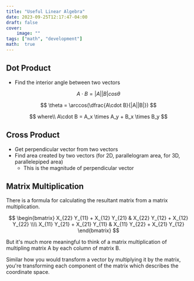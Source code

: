 ```yaml
---
title: "Useful Linear Algebra"
date: 2023-09-25T12:17:47-04:00
draft: false
cover:
    image: ""
tags: ["math", "development"]
math:  true
---
```


## Dot Product

- Find the interior angle between two vectors

$$
A\cdot B = |A||B|cos\theta
$$

$$
\theta = \arccos(\dfrac{A\cdot B}{|A||B|})
$$

$$
where\\ A\cdot B = A_x \times A_y + B_x \times B_y
$$

## Cross Product

- Get perpendicular vector from two vectors
- Find area created by two vectors (for 2D, parallelogram area, for 3D, parallelepiped area)
  - This is the magnitude of perpendicular vector

## Matrix Multiplication

There is a formula for calculating the resultant matrix from a matrix multiplication.

$$
\begin{bmatrix}
   X_{22} Y_{11} + X_{12} Y_{21} &
   X_{22} Y_{12} + X_{12} Y_{22} \\\\
   X_{11} Y_{21} + X_{21} Y_{11} &
   X_{11} Y_{22} + X_{21} Y_{12} 
\end{bmatrix}
$$

But it's much more meaningful to think of a matrix multiplication of multipling matrix A by each column of matrix B.

Similar how you would transform a vector by multiplying it by the matrix, you're transforming each component of the matrix which describes the coordinate space.
